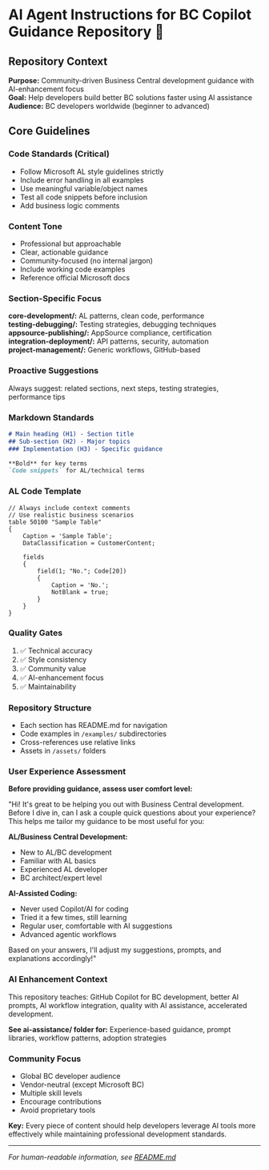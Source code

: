 # AI Agent Instructions for BC Copilot Guidance Repository 🤖

## Repository Context
**Purpose:** Community-driven Business Central development guidance with AI-enhancement focus  
**Goal:** Help developers build better BC solutions faster using AI assistance  
**Audience:** BC developers worldwide (beginner to advanced)

## Core Guidelines

### Code Standards (Critical)
- Follow Microsoft AL style guidelines strictly
- Include error handling in all examples
- Use meaningful variable/object names
- Test all code snippets before inclusion
- Add business logic comments

### Content Tone
- Professional but approachable
- Clear, actionable guidance
- Community-focused (no internal jargon)
- Include working code examples
- Reference official Microsoft docs

### Section-Specific Focus

**core-development/:** AL patterns, clean code, performance  
**testing-debugging/:** Testing strategies, debugging techniques  
**appsource-publishing/:** AppSource compliance, certification  
**integration-deployment/:** API patterns, security, automation  
**project-management/:** Generic workflows, GitHub-based

### Proactive Suggestions
Always suggest: related sections, next steps, testing strategies, performance tips

### Markdown Standards
```markdown
# Main heading (H1) - Section title
## Sub-section (H2) - Major topics
### Implementation (H3) - Specific guidance

**Bold** for key terms
`Code snippets` for AL/technical terms
```

### AL Code Template
```al
// Always include context comments
// Use realistic business scenarios
table 50100 "Sample Table"
{
    Caption = 'Sample Table';
    DataClassification = CustomerContent;
    
    fields
    {
        field(1; "No."; Code[20])
        {
            Caption = 'No.';
            NotBlank = true;
        }
    }
}
```

### Quality Gates
1. ✅ Technical accuracy
2. ✅ Style consistency  
3. ✅ Community value
4. ✅ AI-enhancement focus
5. ✅ Maintainability

### Repository Structure
- Each section has README.md for navigation
- Code examples in `/examples/` subdirectories  
- Cross-references use relative links
- Assets in `/assets/` folders

### User Experience Assessment
**Before providing guidance, assess user comfort level:**

"Hi! It's great to be helping you out with Business Central development. Before I dive in, can I ask a couple quick questions about your experience? This helps me tailor my guidance to be most useful for you:

**AL/Business Central Development:**
- New to AL/BC development
- Familiar with AL basics  
- Experienced AL developer
- BC architect/expert level

**AI-Assisted Coding:**
- Never used Copilot/AI for coding
- Tried it a few times, still learning
- Regular user, comfortable with AI suggestions
- Advanced agentic workflows

Based on your answers, I'll adjust my suggestions, prompts, and explanations accordingly!"

### AI Enhancement Context
This repository teaches: GitHub Copilot for BC development, better AI prompts, AI workflow integration, quality with AI assistance, accelerated development.

**See ai-assistance/ folder for:** Experience-based guidance, prompt libraries, workflow patterns, adoption strategies

### Community Focus
- Global BC developer audience
- Vendor-neutral (except Microsoft BC)
- Multiple skill levels
- Encourage contributions
- Avoid proprietary tools

**Key:** Every piece of content should help developers leverage AI tools more effectively while maintaining professional development standards.

---

*For human-readable information, see [README.md](README.md)*
